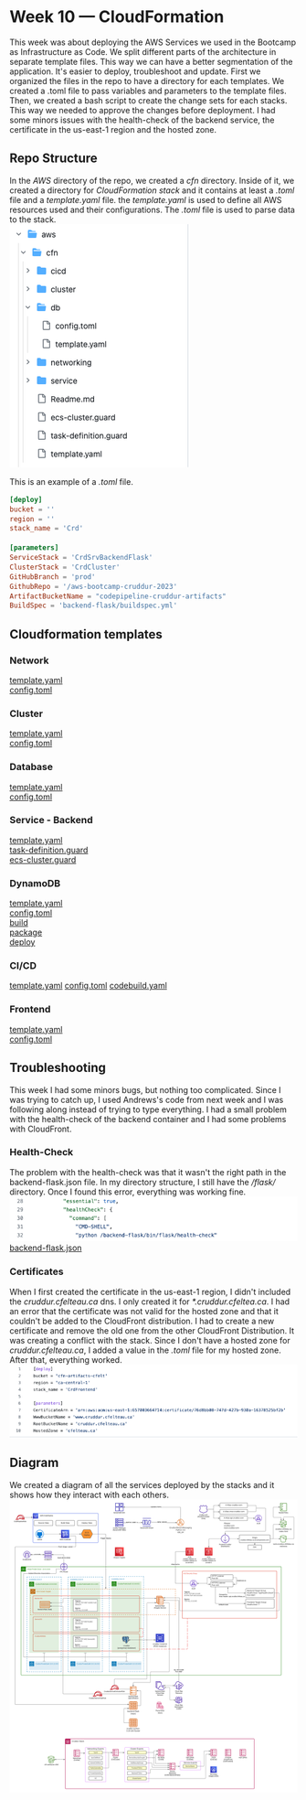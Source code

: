 # Week 10 — CloudFormation
This week was about deploying the AWS Services we used in the Bootcamp as Infrastructure as Code. We split different parts of the architecture in separate template files. This way we can have a better segmentation of the application. It's easier to deploy, troubleshoot and update. First we organized the files in the repo to have a directory for each templates. We created a .toml file to pass variables and parameters to the template files. Then, we created a bash script to create the change sets for each stacks. This way we needed to approve the changes before deployment. I had some minors issues with the health-check of the backend service, the certificate in the us-east-1 region and the hosted zone.

## Repo Structure
In the *AWS* directory of the repo, we created a *cfn* directory. Inside of it, we created a directory for *CloudFormation stack* and it contains at least a *.toml* file and a *template.yaml* file. the *template.yaml* is used to define all AWS resources used and their configurations. The *.toml* file is used to parse data to the stack.  
![Structure](/journal/assets/structure1_w10.png "Structure")

This is an example of a *.toml* file.
``` toml
[deploy]
bucket = ''
region = ''
stack_name = 'Crd'

[parameters]
ServiceStack = 'CrdSrvBackendFlask'
ClusterStack = 'CrdCluster'
GitHubBranch = 'prod'
GithubRepo = '/aws-bootcamp-cruddur-2023'
ArtifactBucketName = "codepipeline-cruddur-artifacts"
BuildSpec = 'backend-flask/buildspec.yml'
```

## Cloudformation templates
### Network
[template.yaml](https://github.com/CFelt22/aws-bootcamp-cruddur-2023/blob/main/aws/cfn/networking/template.yaml)  
[config.toml](https://github.com/CFelt22/aws-bootcamp-cruddur-2023/blob/main/aws/cfn/networking/config.toml)

### Cluster
[template.yaml](https://github.com/CFelt22/aws-bootcamp-cruddur-2023/blob/main/aws/cfn/cluster/template.yaml)  
[config.toml](https://github.com/CFelt22/aws-bootcamp-cruddur-2023/blob/main/aws/cfn/cluster/config.toml)

### Database
[template.yaml](https://github.com/CFelt22/aws-bootcamp-cruddur-2023/blob/main/aws/cfn/db/template.yaml)  
[config.toml](https://github.com/CFelt22/aws-bootcamp-cruddur-2023/blob/main/aws/cfn/db/config.toml)

### Service - Backend
[template.yaml](https://github.com/CFelt22/aws-bootcamp-cruddur-2023/blob/main/aws/cfn/template.yaml)  
[task-definition.guard](https://github.com/CFelt22/aws-bootcamp-cruddur-2023/blob/main/aws/cfn/task-definition.guard)  
[ecs-cluster.guard](https://github.com/CFelt22/aws-bootcamp-cruddur-2023/blob/main/aws/cfn/ecs-cluster.guard)

### DynamoDB
[template.yaml](https://github.com/CFelt22/aws-bootcamp-cruddur-2023/blob/main/ddb/template.yaml)  
[config.toml](https://github.com/CFelt22/aws-bootcamp-cruddur-2023/blob/main/ddb/config.toml)  
[build](https://github.com/CFelt22/aws-bootcamp-cruddur-2023/blob/main/ddb/build-1)  
[package](https://github.com/CFelt22/aws-bootcamp-cruddur-2023/blob/main/ddb/package-2)  
[deploy](https://github.com/CFelt22/aws-bootcamp-cruddur-2023/blob/main/ddb/deploy-3)

### CI/CD
[template.yaml](https://github.com/CFelt22/aws-bootcamp-cruddur-2023/blob/main/aws/cfn/cicd/template.yaml)
[config.toml](https://github.com/CFelt22/aws-bootcamp-cruddur-2023/blob/main/aws/cfn/cicd/config.toml)
[codebuild.yaml](https://github.com/CFelt22/aws-bootcamp-cruddur-2023/blob/main/aws/cfn/cicd/nested/codebuild.yaml)

### Frontend
[template.yaml](https://github.com/CFelt22/aws-bootcamp-cruddur-2023/blob/main/aws/cfn/frontend/template.yaml)  
[config.toml](https://github.com/CFelt22/aws-bootcamp-cruddur-2023/blob/main/aws/cfn/frontend/config.toml)

## Troubleshooting
This week I had some minors bugs, but nothing too complicated. Since I was trying to catch up, I used Andrews's code from next week and I was following along instead of trying to type everything. I had a small problem with the health-check of the backend container and I had some problems with CloudFront. 

### Health-Check
The problem with the health-check was that it wasn't the right path in the backend-flask.json file. In my directory structure, I still have the */flask/* directory. Once I found this error, everything was working fine.
![backend-flask.json](/journal/assets/backendflask1_w10.png "backend-flask.json")  
[backend-flask.json](https://github.com/CFelt22/aws-bootcamp-cruddur-2023/blob/main/aws/task-definitions/backend-flask.json)

### Certificates
When I first created the certificate in the us-east-1 region, I didn't included the *cruddur.cfelteau.ca* dns. I only created it for *\*.cruddur.cfeltea.ca*. I had an error that the certificate was not valid for the hosted zone and that it couldn't be added to the CloudFront distribution. I had to create a new certificate and remove the old one from the other CloudFront Distribution. It was creating a conflict with the stack. Since I don't have a hosted zone for *cruddur.cfelteau.ca*, I added a value in the *.toml* file for my hosted zone. After that, everything worked.
![toml](/journal/assets/tomlhosted1_w10.png "toml")

## Diagram
We created a diagram of all the services deployed by the stacks and it shows how they interact with each others.
![Diagram](/journal/assets/cfn1_w10.png "Diagram")
